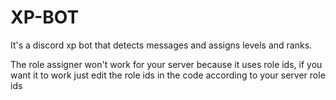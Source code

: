 # XP-BOT
It's a discord xp bot that detects messages and assigns levels and ranks.


The role assigner won't work for your server because it uses role ids, if you want it to work just edit the role ids in the code according to your server role ids
